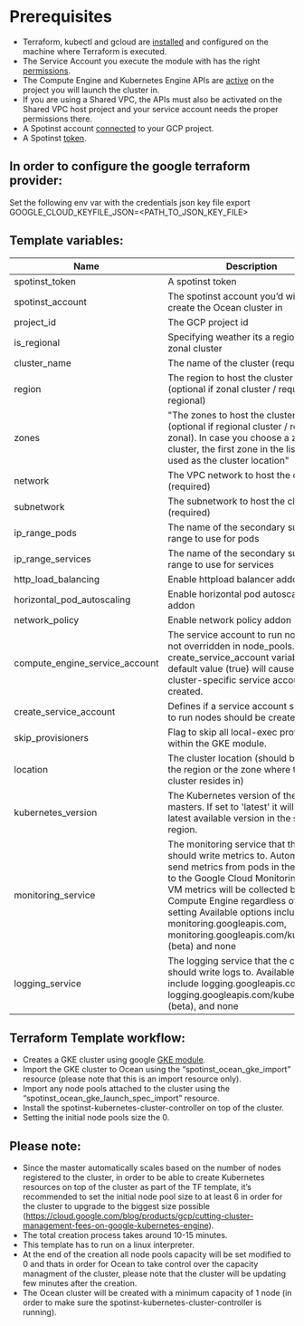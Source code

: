 # Prerequisites
* Terraform, kubectl and gcloud are [installed](https://github.com/terraform-google-modules/terraform-google-kubernetes-engine#software-dependencies) and configured on the machine where Terraform is executed.
* The Service Account you execute the module with has the right [permissions](https://github.com/terraform-google-modules/terraform-google-kubernetes-engine#configure-a-service-account).
* The Compute Engine and Kubernetes Engine APIs are [active](https://github.com/terraform-google-modules/terraform-google-kubernetes-engine#enable-apis) on the project you will launch the cluster in.
* If you are using a Shared VPC, the APIs must also be activated on the Shared VPC host project and your service account needs the proper permissions there.
* A Spotinst account [connected](https://api.spotinst.com/elastigroup-for-google-cloud/tutorials/connect-spotinst-to-a-gcp-account/) to your GCP project.
* A Spotinst [token](https://api.spotinst.com/spotinst-api/administration/create-an-api-token/?hilite=%27token%27).

## In order to configure the google terraform provider:
Set the following env var with the credentials json key file
export GOOGLE_CLOUD_KEYFILE_JSON=<PATH_TO_JSON_KEY_FILE>

## Template variables:
| Name                                                                                                 | Description                                                                                                                                                                                                                                                                                                                                                 | Type   | Default                                  |
|------------------------------------------------------------------------------------------------------|-------------------------------------------------------------------------------------------------------------------------------------------------------------------------------------------------------------------------------------------------------------------------------------------------------------------------------------------------------------|--------|------------------------------------------|
| spotinst\_token                                                                                      | A spotinst token                                                                                                                                                                                                                                                                                                                                            | string | “”                                       |
| spotinst\_account                                                                                    | The spotinst account you’d wish to create the Ocean cluster in                                                                                                                                                                                                                                                                                              | string | “”                                       |
| project\_id                                                                                          | The GCP project id                                                                                                                                                                                                                                                                                                                                          | string | “”                                       |
| is\_regional                                                                                         | Specifying weather its a regional or zonal cluster                                                                                                                                                                                                                                                                                                          | bool   | FALSE                                    |
| cluster\_name                                                                                        | The name of the cluster \(required\)                                                                                                                                                                                                                                                                                                                        | string | “”                                       |
| region                                                                                               | The region to host the cluster in \(optional if zonal cluster / required if regional\)                                                                                                                                                                                                                                                                      | string | “”                                       |
| zones                                                                                                | "The zones to host the cluster in \(optional if regional cluster / required if zonal\). In case you choose a zonal cluster, the first zone in the list will be used as the cluster location" | list\(string\)                                                                                                                                                                                                                                                                                                                                              | “”     |
| network                                                                                              | The VPC network to host the cluster in \(required\)                                                                                                                                                                                                                                                                                                         | string | “”                                       |
| subnetwork                                                                                           | The subnetwork to host the cluster in \(required\)                                                                                                                                                                                                                                                                                                          | string | “”                                       |
| ip\_range\_pods                                                                                      | The name of the secondary subnet IP range to use for pods                                                                                                                                                                                                                                                                                                   | string | “”                                       |
| ip\_range\_services                                                                                  | The name of the secondary subnet range to use for services                                                                                                                                                                                                                                                                                                  | string | “”                                       |
| http\_load\_balancing                                                                                | Enable httpload balancer addon                                                                                                                                                                                                                                                                                                                              | bool   | TRUE                                     |
| horizontal\_pod\_autoscaling                                                                         | Enable horizontal pod autoscaling addon                                                                                                                                                                                                                                                                                                                     | bool   | TRUE                                     |
| network\_policy                                                                                      | Enable network policy addon                                                                                                                                                                                                                                                                                                                                 | bool   | TRUE                                     |
| compute\_engine\_service\_account                                                                    | The service account to run nodes as if not overridden in node\_pools\. The create\_service\_account variable default value \(true\) will cause a cluster\-specific service account to be created\.                                                                                                                                                          | string | “”                                       |
| create\_service\_account                                                                             | Defines if a service account specified to run nodes should be created\.                                                                                                                                                                                                                                                                                     | bool   | TRUE                                     |
| skip\_provisioners                                                                                   | Flag to skip all local\-exec provisioners within the GKE module\.                                                                                                                                                                                                                                                                                           | bool   | FALSE                                    |
| location                                                                                             | The cluster location \(should be either the region or the zone where the cluster resides in\)                                                                                                                                                                                                                                                               | string | “”                                       |
| kubernetes\_version                                                                                  | The Kubernetes version of the masters\. If set to 'latest' it will pull latest available version in the selected region\.                                                                                                                                                                                                                                   | string | “latest”                                 |
| monitoring\_service                                                                                  | The monitoring service that the cluster should write metrics to\. Automatically send metrics from pods in the cluster to the Google Cloud Monitoring API\. VM metrics will be collected by Google Compute Engine regardless of this setting Available options include monitoring\.googleapis\.com, monitoring\.googleapis\.com/kubernetes \(beta\) and none | string | “monitoring\.googleapis\.com/kubernetes” |
| logging\_service                                                                                     | The logging service that the cluster should write logs to\. Available options include logging\.googleapis\.com, logging\.googleapis\.com/kubernetes \(beta\), and none                                                                                                                                                                                      | string | “logging\.googleapis\.com/kubernetes”    |

## Terraform Template workflow:
* Creates a GKE cluster using google [GKE module](https://github.com/terraform-google-modules/terraform-google-kubernetes-engine).
* Import the GKE cluster to Ocean using the “spotinst_ocean_gke_import” resource (please note that this is an import resource only).
* Import any node pools attached to the cluster using the “spotinst_ocean_gke_launch_spec_import” resource.
* Install the spotinst-kubernetes-cluster-controller on top of the cluster.
* Setting the initial node pools size the 0.

## Please note:
* Since the master automatically scales based on the number of nodes registered to the cluster, in order to be able to create Kubernetes resources on top of the cluster as part of the TF template, it’s recommended to set the initial node pool size to at least 6 in order for the cluster to upgrade to the biggest size possible (https://cloud.google.com/blog/products/gcp/cutting-cluster-management-fees-on-google-kubernetes-engine).
* The total creation process takes around 10-15 minutes.
* This template has to run on a linux interpreter.
* At the end of the creation all node pools capacity will be set modified to 0 and thats in order for Ocean to take control over the capacity managment of the cluster, please note that the cluster will be updating few minutes after the creation.
* The Ocean cluster will be created with a minimum capacity of 1 node (in order to make sure the spotinst-kubernetes-cluster-controller is running).
